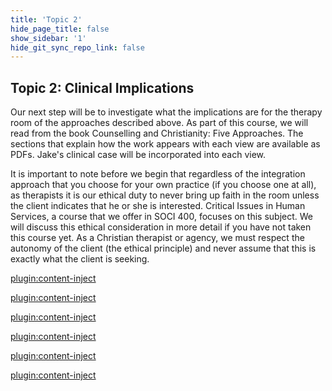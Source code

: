 ```yaml
---
title: 'Topic 2'
hide_page_title: false
show_sidebar: '1'
hide_git_sync_repo_link: false
---
```


## Topic 2: Clinical Implications

Our next step will be to investigate what the implications are for the therapy room of the approaches described above. As part of this course, we will read from the book Counselling and Christianity: Five Approaches. The sections that explain how the work appears with each view are available as PDFs. Jake's clinical case will be incorporated into each view.

It is important to note before we begin that regardless of the integration approach that you choose for your own practice (if you choose one at all), as therapists it is our ethical duty to never bring up faith in the room unless the client indicates that he or she is interested. Critical Issues in Human Services, a course that we offer in SOCI 400, focuses on this subject. We will discuss this ethical consideration in more detail if you have not taken this course yet. As a Christian therapist or agency, we must respect the autonomy of the client (the ethical principle) and never assume that this is exactly what the client is seeking.

[plugin:content-inject](../_6-12)

[plugin:content-inject](../_6-13)

[plugin:content-inject](../_6-14)

[plugin:content-inject](../_6-15)

[plugin:content-inject](../_6-16)

[plugin:content-inject](../_6-17)
